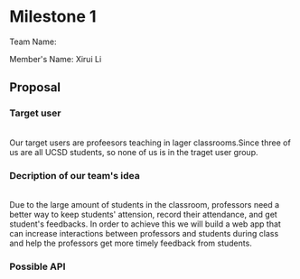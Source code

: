 # Milestone 1
Team Name: 

Member's Name: Xirui Li

## Proposal 
### Target user
 <br /> Our target users are profeesors teaching in lager classrooms.Since three of us are all UCSD students, so none of us is in the traget user group. 
### Decription of our team's idea 
 <br /> Due to the large amount of students in the classroom, professors need a better way to keep students' attension, record their attendance, and get student's feedbacks. In order to achieve this we will build a web app that can increase interactions between professors and students during class and help the professors get more timely feedback from students.  
### Possible API
  
